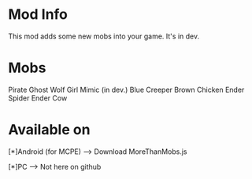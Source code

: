 Mod Info
===================
This mod adds some new mobs into your game. It's in dev.

Mobs
===================
Pirate
Ghost
Wolf Girl
Mimic (in dev.)
Blue Creeper
Brown Chicken
Ender Spider
Ender Cow

Available on
===================
[*]Android (for MCPE) --> Download MoreThanMobs.js

[*]PC --> Not here on github
